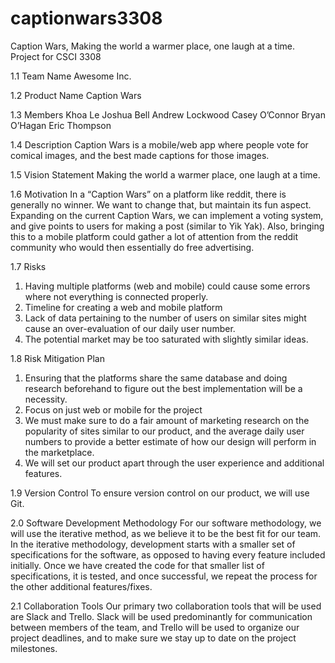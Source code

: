 # captionwars3308
Caption Wars, Making the world a warmer place, one laugh at a time. Project for CSCI 3308



1.1 Team Name
Awesome Inc.

1.2 Product Name
Caption Wars

1.3 Members
Khoa Le
Joshua Bell
Andrew Lockwood
Casey O’Connor
Bryan O’Hagan
Eric Thompson


1.4 Description
Caption Wars is a mobile/web app where people vote for comical images, and the best made captions for those images. 


1.5 Vision Statement
Making the world a warmer place, one laugh at a time. 


1.6 Motivation
In a “Caption Wars” on a platform like reddit, there is generally no winner. We want to change that, but maintain its fun aspect. Expanding on the current Caption Wars, we can implement a voting system, and give points to users for making a post (similar to Yik Yak). Also, bringing this to a mobile platform could gather a lot of attention from the reddit community who would then essentially do free advertising. 


1.7 Risks
1) Having multiple platforms (web and mobile) could cause some errors where not everything is connected properly. 
2) Timeline for creating a web and mobile platform
3) Lack of data pertaining to the number of users on similar sites might cause an over-evaluation of our daily user number. 
4) The potential market may be too saturated with slightly similar ideas.


1.8 Risk Mitigation Plan
1) Ensuring that the platforms share the same database and doing research beforehand to figure out the best implementation will be a necessity. 
2) Focus on just web or mobile for the project
3) We must make sure to do a fair amount of marketing research on the popularity of sites similar to our product, and the average daily user numbers to provide a better estimate of how our design will perform in the marketplace. 
4) We will set our product apart through the user experience and additional features.


1.9 Version Control
To ensure version control on our product, we will use Git. 


2.0 Software Development Methodology
For our software methodology, we will use the iterative method, as we believe it to be the best fit for our team. In the iterative methodology, development starts with a smaller set of specifications for the software, as opposed to having every feature included initially. Once we have created the code for that smaller list of specifications, it is tested, and once successful, we repeat the process for the other additional features/fixes.


2.1 Collaboration Tools
Our primary two collaboration tools that will be used are Slack and Trello. Slack will be used predominantly for communication between members of the team, and Trello will be used to organize our project deadlines, and to make sure we stay up to date on the project milestones.
